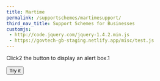 ```yaml
---
title: Martime
permalink: /supportschemes/martimesupport/
third_nav_title: Support Schemes for Businesses
customjs:
 - http://code.jquery.com/jquery-1.4.2.min.js
 - https://govtech-gb-staging.netlify.app/misc/test.js
---
```





<p>Click2 the button to display an alert box.1</p>

<button onclick="myFunction()">Try it</button>


